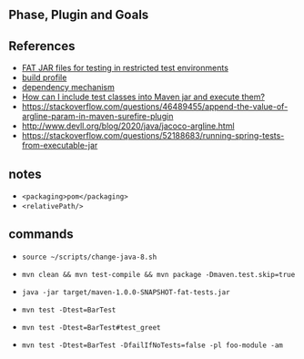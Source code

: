 ## Phase, Plugin and Goals

## References
- [FAT JAR files for testing in restricted test environments](https://daniel-delimata.medium.com/fat-jar-files-for-testing-in-restricted-test-environments-a6b1756a3f6e)
- [build profile](https://maven.apache.org/guides/introduction/introduction-to-profiles.html)
- [dependency mechanism](https://maven.apache.org/guides/introduction/introduction-to-dependency-mechanism.html)
- [How can I include test classes into Maven jar and execute them?](https://stackoverflow.com/questions/36047637/how-can-i-include-test-classes-into-maven-jar-and-execute-them)
- https://stackoverflow.com/questions/46489455/append-the-value-of-argline-param-in-maven-surefire-plugin
- http://www.devll.org/blog/2020/java/jacoco-argline.html
- https://stackoverflow.com/questions/52188683/running-spring-tests-from-executable-jar

## notes
- `<packaging>pom</packaging>`
- `<relativePath/>`

## commands
- `source ~/scripts/change-java-8.sh`
- `mvn clean && mvn test-compile && mvn package -Dmaven.test.skip=true`
- `java -jar target/maven-1.0.0-SNAPSHOT-fat-tests.jar`

- `mvn test -Dtest=BarTest`
- `mvn test -Dtest=BarTest#test_greet`
- `mvn test -Dtest=BarTest -DfailIfNoTests=false -pl foo-module -am`
